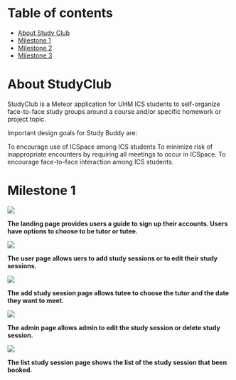 # Table of contents

* [About Study Club](#about-studyclub2018)
* [Milestone 1](#about-studyclub2018)
* [Milestone 2](#about-studyclub2018)
* [Milestone 3](#about-studyclub2018)

# About StudyClub

StudyClub is a Meteor application for UHM ICS students to self-organize face-to-face study groups around a course and/or specific homework or project topic.


Important design goals for Study Buddy are:

To encourage use of ICSpace among ICS students
To minimize risk of inappropriate encounters by requiring all meetings to occur in ICSpace.
To encourage face-to-face interaction among ICS students.

# Milestone 1

<img class="ui floated image" src="../image/LandingPage.png">


**The landing page provides users a guide to sign up their accounts. Users have options to choose to be tutor or tutee.**

<img class="ui floated image" src="../image/UserPage.png">


**The user page allows uers to add study sessions or to edit their study sessions.**


<img class="ui floated image" src="../image/AddStudySession.png">


**The add study session page allows tutee to choose the tutor and the date they want to meet.**


<img class="ui floated image" src="../image/AdminPage.png">


**The admin page allows admin to edit the study session or delete study session.**


<img class="ui floated image" src="../image/ListStudySession.png">

**The list study session page shows the list of the study session that been booked.**





